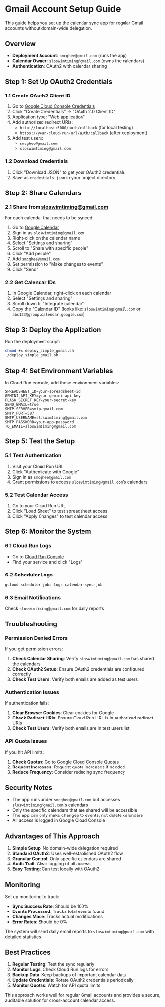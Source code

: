 # Gmail Account Setup Guide

This guide helps you set up the calendar sync app for regular Gmail accounts without domain-wide delegation.

## Overview

- **Deployment Account**: `smcghee@gmail.com` (runs the app)
- **Calendar Owner**: `sloswimtiming@gmail.com` (owns the calendars)
- **Authentication**: OAuth2 with calendar sharing

## Step 1: Set Up OAuth2 Credentials

### 1.1 Create OAuth2 Client ID

1. Go to [Google Cloud Console Credentials](https://console.cloud.google.com/apis/credentials)
2. Click "Create Credentials" → "OAuth 2.0 Client ID"
3. Application type: "Web application"
4. Add authorized redirect URIs:
   - `http://localhost:5000/auth/callback` (for local testing)
   - `https://your-cloud-run-url/auth/callback` (after deployment)
5. Add test users:
   - `smcghee@gmail.com`
   - `sloswimtiming@gmail.com`

### 1.2 Download Credentials

1. Click "Download JSON" to get your OAuth2 credentials
2. Save as `credentials.json` in your project directory

## Step 2: Share Calendars

### 2.1 Share from sloswimtiming@gmail.com

For each calendar that needs to be synced:

1. Go to [Google Calendar](https://calendar.google.com)
2. Sign in as `sloswimtiming@gmail.com`
3. Right-click on the calendar name
4. Select "Settings and sharing"
5. Scroll to "Share with specific people"
6. Click "Add people"
7. Add `smcghee@gmail.com`
8. Set permission to "Make changes to events"
9. Click "Send"

### 2.2 Get Calendar IDs

1. In Google Calendar, right-click on each calendar
2. Select "Settings and sharing"
3. Scroll down to "Integrate calendar"
4. Copy the "Calendar ID" (looks like: `sloswimtiming@gmail.com` or `abc123@group.calendar.google.com`)

## Step 3: Deploy the Application

Run the deployment script:

```bash
chmod +x deploy_simple_gmail.sh
./deploy_simple_gmail.sh
```

## Step 4: Set Environment Variables

In Cloud Run console, add these environment variables:

```
SPREADSHEET_ID=your-spreadsheet-id
GEMINI_API_KEY=your-gemini-api-key
FLASK_SECRET_KEY=your-secret-key
SEND_EMAIL=true
SMTP_SERVER=smtp.gmail.com
SMTP_PORT=587
SMTP_USERNAME=sloswimtiming@gmail.com
SMTP_PASSWORD=your-app-password
TO_EMAIL=sloswimtiming@gmail.com
```

## Step 5: Test the Setup

### 5.1 Test Authentication

1. Visit your Cloud Run URL
2. Click "Authenticate with Google"
3. Sign in as `smcghee@gmail.com`
4. Grant permissions to access `sloswimtiming@gmail.com`'s calendars

### 5.2 Test Calendar Access

1. Go to your Cloud Run URL
2. Click "Load Sheet" to test spreadsheet access
3. Click "Apply Changes" to test calendar access

## Step 6: Monitor the System

### 6.1 Cloud Run Logs

- Go to [Cloud Run Console](https://console.cloud.google.com/run)
- Find your service and click "Logs"

### 6.2 Scheduler Logs

```bash
gcloud scheduler jobs logs calendar-sync-job
```

### 6.3 Email Notifications

Check `sloswimtiming@gmail.com` for daily reports

## Troubleshooting

### Permission Denied Errors

If you get permission errors:

1. **Check Calendar Sharing**: Verify `sloswimtiming@gmail.com` has shared the calendars
2. **Check OAuth2 Setup**: Ensure OAuth2 credentials are configured correctly
3. **Check Test Users**: Verify both emails are added as test users

### Authentication Issues

If authentication fails:

1. **Clear Browser Cookies**: Clear cookies for Google
2. **Check Redirect URIs**: Ensure Cloud Run URL is in authorized redirect URIs
3. **Check Test Users**: Verify both emails are in test users list

### API Quota Issues

If you hit API limits:

1. **Check Quotas**: Go to [Google Cloud Console Quotas](https://console.cloud.google.com/apis/credentials)
2. **Request Increases**: Request quota increases if needed
3. **Reduce Frequency**: Consider reducing sync frequency

## Security Notes

- The app runs under `smcghee@gmail.com` but accesses `sloswimtiming@gmail.com`'s calendars
- Only the specific calendars that are shared will be accessible
- The app can only make changes to events, not delete calendars
- All access is logged in Google Cloud Console

## Advantages of This Approach

1. **Simple Setup**: No domain-wide delegation required
2. **Standard OAuth2**: Uses well-established OAuth2 flow
3. **Granular Control**: Only specific calendars are shared
4. **Audit Trail**: Clear logging of all access
5. **Easy Testing**: Can test locally with OAuth2

## Monitoring

Set up monitoring to track:

- **Sync Success Rate**: Should be 100%
- **Events Processed**: Tracks total events found
- **Changes Made**: Tracks actual modifications
- **Error Rates**: Should be 0%

The system will send daily email reports to `sloswimtiming@gmail.com` with detailed statistics.

## Best Practices

1. **Regular Testing**: Test the sync regularly
2. **Monitor Logs**: Check Cloud Run logs for errors
3. **Backup Data**: Keep backups of important calendar data
4. **Update Credentials**: Rotate OAuth2 credentials periodically
5. **Monitor Quotas**: Watch for API quota limits

This approach works well for regular Gmail accounts and provides a secure, auditable solution for cross-account calendar access. 